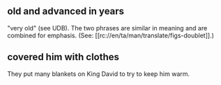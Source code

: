 ## old and advanced in years ##

"very old" (see UDB). The two phrases are similar in meaning and are combined for emphasis. (See: [[rc://en/ta/man/translate/figs-doublet]].)

## covered him with clothes ##

They put many blankets on King David to try to keep him warm.